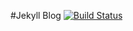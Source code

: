 #Jekyll Blog
[![Build Status](https://travis-ci.org/nathanzhang1992/nathan-blog.svg?branch=master)](https://travis-ci.org/nathanzhang1992/nathan-blog)